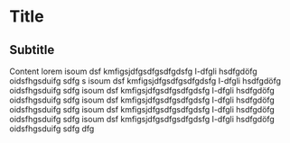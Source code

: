 # Title
## Subtitle
Content lorem isoum dsf kmfigsjdfgsdfgsdfgdsfg I-dfgli hsdfgdöfg oidsfhgsduifg sdfg s isoum dsf kmfigsjdfgsdfgsdfgdsfg I-dfgli hsdfgdöfg oidsfhgsduifg sdfg  isoum dsf kmfigsjdfgsdfgsdfgdsfg I-dfgli hsdfgdöfg oidsfhgsduifg sdfg  isoum dsf kmfigsjdfgsdfgsdfgdsfg I-dfgli hsdfgdöfg oidsfhgsduifg sdfg  isoum dsf kmfigsjdfgsdfgsdfgdsfg I-dfgli hsdfgdöfg oidsfhgsduifg sdfg  isoum dsf kmfigsjdfgsdfgsdfgdsfg I-dfgli hsdfgdöfg oidsfhgsduifg sdfg dfg